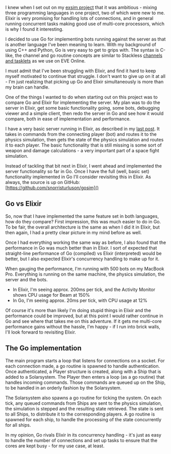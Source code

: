 I knew when I set out on my [exsim project](../LargeScaleAmbitions)
that it was ambitious - mixing three programming languages in one
project, two of which were new to me. Elixir is very promising for handling lots of connections, and in general
running concurrent tasks making good use of multi-core processors, which is why I found it interesting.

I decided to use Go for implementing bots running against the server as that is another language I've been meaning
to learn. With my background of using C++ and Python, Go is very easy to get to grips with. The syntax is C-like,
the channel and go routine concepts are similar to Stackless 
[channels and tasklets](https://www.gdcvault.com/play/1020578/Multitasking-with)
as we use on EVE Online.

I must admit that I've been struggling with Elixir, and find it hard to keep myself motivated to continue that
struggle. I don't want to give up on it at all - I'm just realizing that picking up Go and Elixir simultaneously
is more than my brain can handle.

One of the things I wanted to do when starting out on this project was to compare Go and Elixir for implementing
the server. My plan was to do the server in Elixir, get some basic functionality going, some bots, debugging viewer
and a simple client, then redo the server in Go and see how it would compare, both in ease of implementation and
performance.

I have a very basic server running in Elixir, as described in my [last post](../WaitingForAnAnswer).
It takes in commands from the connecting player (bot) and routes it to the physics simulation, then gets the
state of the physics simulation and routes it to each player. The basic functionality that is still missing is
some sort of weapon and damage calculations - a very important part of a space fight simulation.

Instead of tackling that bit next in Elixir, I went ahead and implemented the server functionality so far in Go.
Once I have the full (well, basic set) functionality implemented in Go I'll consider revisiting this in Elixir.
As always, the source is up on GitHub: [https://github.com/snorristurluson/gosim]()

## Go vs Elixir
So, now that I have implemented the same feature set in both languages, how do they compare? First impression,
this was much easier to do in Go. To be fair, the overall architecture is the same as when I did it in Elixir,
but then again, I had a pretty clear picture in my mind before as well.

Once I had everything working the same way as before, I also found that the performance in Go was much better than
in Elixir. I sort of expected that straight-line performance of Go (compiled) vs Elixir (interpreted) would be
better, but I also expected Elixir's concurrency handling to make up for it.

When gauging the performance, I'm running with 500 bots on my MacBook Pro. Everything is running on the same machine,
the physics simulation, the server and the bots.
 * In Elixir, I'm seeing approx. 200ms per tick, and the Activity Monitor shows CPU usage for Beam at 150%
 * In Go, I'm seeing approx. 20ms per tick, with CPU usage at 12%
 
Of course it's more than likely I'm doing stupid things in Elixir and the performance could be improved,
but at this point I would rather continue in Go and see where that takes me on this adventure. If it gets me
multi-core performance gains without the hassle, I'm happy - if I run into brick walls, I'll look forward to
revisiting Elixir.

## The Go implementation
The main program starts a loop that listens for connections on a socket. For each connection made, a go routine
is spawned to handle authentication. Once authenticated, a Player structure is created, along with a Ship that
is added to a Solarsystem. The Player then enters a loop (as a go routine) that handles incoming commands. Those
commands are queued up on the Ship, to be handled in an orderly fashion by the Solarsystem.

The Solarsystem also spawns a go routine for ticking the system. On each tick, any queued commands from Ships
are sent to the physics simulation, the simulation is stepped and the resulting state retrieved. The state is
sent to all Ships, to distribute it to the corresponding players. A go routine is spawned for each ship, to
handle the processing of the state concurrently for all ships.

In my opinion, Go rivals Elixir in its concurrency handling - it's just as easy to handle the number of connections
and set up tasks to ensure that the cores are kept busy - for my use case, at least. 